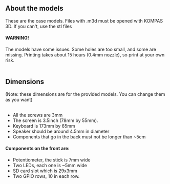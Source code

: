<h2>About the models</h2>
These are the case models.
Files with .m3d must be opened with KOMPAS 3D.
If you can't, use the stl files

<h4>WARNING!</h4>
The models have some issues. Some holes are too small, and some are missing.
Printing takes about 15 hours (0.4mm nozzle), so print at your own risk.<br><br>


<h2>Dimensions</h2>
(Note: these dimensions are for the provided models. You can change them as you want)<br><br>

<ul>
  <li>All the screws are 3mm</li>
  <li>The screen is 3.5inch (78mm by 55mm).</li>
  <li>Keyboard is 173mm by 65mm</li>
  <li>Speaker should be around 4.5mm in diameter</li>
  <li>Components that go in the back must not be longer than ~5cm</li>
</ul>

<h4>Components on the front are:</h4>
<ul>
  <li>Potentiometer, the stick is 7mm wide</li>
  <li>Two LEDs, each one is ~5mm wide</li>
  <li>SD card slot which is 29x3mm</li>
  <li>Two GPIO rows, 10 in each row.</li>
</ul>
